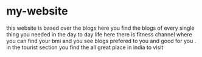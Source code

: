 # my-website
this website is based over the blogs here you find the blogs of every single thing you needed in the day to day life
here there is fitness channel where you can find your bmi and you see blogs prefered to you and good for you .
in the tourist section you find the all great place in india to visit 
